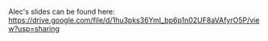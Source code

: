 Alec's slides can be found here:
https://drive.google.com/file/d/1hu3pks36Yml_bp6p1n02UF8aVAfyrO5P/view?usp=sharing
